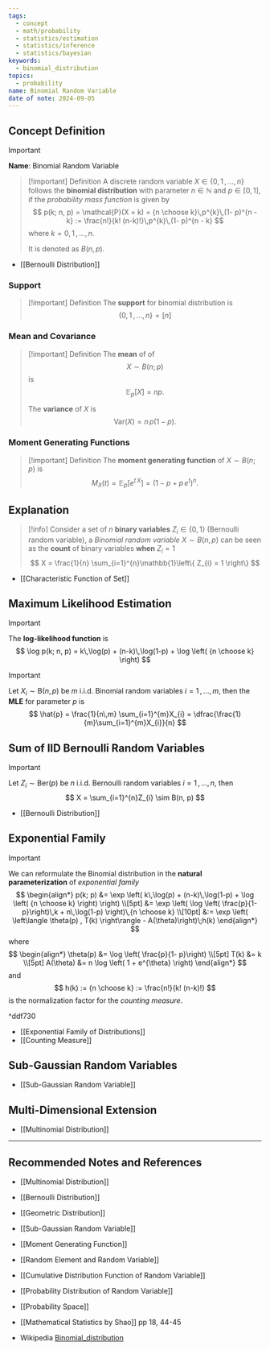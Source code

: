 ```yaml
---
tags:
  - concept
  - math/probability
  - statistics/estimation
  - statistics/inference
  - statistics/bayesian
keywords:
  - binomial_distribution
topics:
  - probability
name: Binomial Random Variable
date of note: 2024-09-05
---
```


## Concept Definition

>[!important]
>**Name**: Binomial Random Variable

>[!important] Definition
>A discrete random variable $X \in \{ 0,\,1 \,{,}\ldots{,}\, n\}$ follows the **binomial distribution** with parameter $n\in \mathbb{N}$ and $p\in [0,1]$, if the *probability mass function* is given by 
>$$
>p(k; n, p) = \mathcal{P}(X = k) = {n \choose k}\,p^{k}\,(1- p)^{n - k} :=  \frac{n!}{k! (n-k)!}\,p^{k}\,(1- p)^{n - k}
>$$
>where $k = 0,\,1 \,{,}\ldots{,}\,n$.
>
>It is denoted as $B(n, p).$

- [[Bernoulli Distribution]]

### Support

>[!important] Definition
>The **support** for binomial distribution is $$\{ 0 ,1 \,{,}\ldots{,}\,n \} = [n]$$



### Mean and Covariance

>[!important] Definition
>The **mean** of  of $$X \sim B(n; p)$$ is $$\mathbb{E}_{ p }\left[  X \right] = n p.$$ 
>
>The **variance** of $X$ is $$\text{Var}(X) = n\,p(1 - p).$$
>

### Moment Generating Functions

>[!important] Definition
>The **moment generating function** of $X \sim  B(n; p)$ is 
>$$
>M_{X}(t) = \mathbb{E}_{ p }\left[  e^{t\, X} \right] = \left(1 - p + p\,e^{t}\right)^{n}.
>$$
>




## Explanation

>[!info]
>Consider a set of $n$ **binary variables** $Z_{i} \in \left\{  0, 1 \right\}$  (Bernoulli random variable), a *Binomial random variable* $X \sim B(n, p)$ can be seen as the **count** of binary variables **when** $Z_{i} = 1$
>$$
>X = \frac{1}{n} \sum_{i=1}^{n}\mathbb{1}\left\{ Z_{i} = 1 \right\}
>$$

- [[Characteristic Function of Set]]

## Maximum Likelihood Estimation


>[!important] 
>The **log-likelihood function** is
>$$
>\log p(k; n, p) = k\,\log(p) + (n-k)\,\log(1-p)   + \log \left(  {n \choose k} \right)
>$$


>[!important] 
>Let $X_{i} \sim \text{B}(n, p)$ be $m$ i.i.d. Binomial random variables $i=1\,{,}\ldots{,} m,$ then the **MLE** for parameter $p$ is
>$$
>\hat{p} = \frac{1}{n\,m} \sum_{i=1}^{m}X_{i} = \dfrac{\frac{1}{m}\sum_{i=1}^{m}X_{i}}{n}
>$$




## Sum of IID Bernoulli Random Variables

>[!important] 
>Let $Z_{i} \sim \text{Ber}(p)$ be $n$ i.i.d. Bernoulli random variables $i=1\,{,}\ldots{,} n,$ then 
>$$
>X = \sum_{i=1}^{n}Z_{i} \sim B(n, p)
>$$

- [[Bernoulli Distribution]]


## Exponential Family

>[!important] 
>We can reformulate the Binomial distribution in the **natural parameterization** of *exponential family*
>$$
>\begin{align*}
> p(k; p) &= \exp \left( k\,\log(p) + (n-k)\,\log(1-p)   + \log \left(  {n \choose k} \right) \right) \\[5pt]
> &= \exp \left( \log \left( \frac{p}{1- p}\right)\,k + n\,\log(1-p) \right)\,{n \choose k} \\[10pt]
> &:= \exp \left( \left\langle \theta(p) , T(k) \right\rangle  - A(\theta)\right)\;h(k)
>\end{align*}
>$$
>where
>$$
>\begin{align*}
>\theta(p) &= \log \left( \frac{p}{1- p}\right) \\[5pt]
>T(k) &= k  \\[5pt]
>A(\theta) &= n \log \left( 1 + e^{\theta} \right)
>\end{align*}
>$$
>and
>$$
>h(k) := {n \choose k} := \frac{n!}{k! (n-k)!}
>$$
>is the normalization factor for the *counting measure*.

^ddf730


- [[Exponential Family of Distributions]]
- [[Counting Measure]]

## Sub-Gaussian Random Variables

- [[Sub-Gaussian Random Variable]]


## Multi-Dimensional Extension

- [[Multinomial Distribution]]



-----------
##  Recommended Notes and References

- [[Multinomial Distribution]]
- [[Bernoulli Distribution]]
- [[Geometric Distribution]]
- [[Sub-Gaussian Random Variable]]

- [[Moment Generating Function]]
- [[Random Element and Random Variable]]
- [[Cumulative Distribution Function of Random Variable]]
- [[Probability Distribution of Random Variable]]
- [[Probability Space]]

- [[Mathematical Statistics by Shao]] pp 18, 44-45
- Wikipedia [Binomial_distribution](https://en.wikipedia.org/wiki/Binomial_distribution)